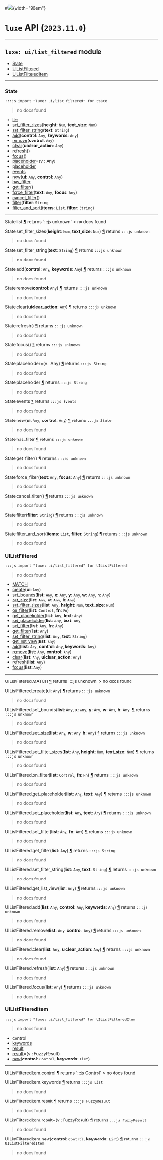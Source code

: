 #![](../../../../../../images/luxe-dark.svg){width="96em"}

# `luxe` API (`2023.11.0`)  


---

## `luxe: ui/list_filtered` module

- [State](#state)   
- [UIListFiltered](#uilistfiltered)   
- [UIListFilteredItem](#uilistfiltereditem)   

---

### State
`:::js import "luxe: ui/list_filtered" for State`
> no docs found

- [list](#State.list)
- [set_filter_sizes](#State.set_filter_sizes+2)(**height**: `Num`, **text_size**: `Num`)
- [set_filter_string](#State.set_filter_string)(**text**: `String`)
- [add](#State.add+2)(**control**: `Any`, **keywords**: `Any`)
- [remove](#State.remove)(**control**: `Any`)
- [clear](#State.clear)(**uiclear_action**: `Any`)
- [refresh](#State.refresh)()
- [focus](#State.focus)()
- [placeholder](#State.placeholder=)=(v : Any)
- [placeholder](#State.placeholder)
- [events](#State.events)
- [new](#State.new+2)(**ui**: `Any`, **control**: `Any`)
- [has_filter](#State.has_filter)
- [get_filter](#State.get_filter)()
- [force_filter](#State.force_filter+2)(**text**: `Any`, **focus**: `Any`)
- [cancel_filter](#State.cancel_filter)()
- [filter](#State.filter)(**filter**: `String`)
- [filter_and_sort](#State.filter_and_sort+2)(**items**: `List`, **filter**: `String`)

<hr/>
<endpoint module="luxe: ui/list_filtered" class="State" signature="list"></endpoint>
<signature id="State.list">State.list
<a class="headerlink" href="#State.list" title="Permanent link">¶</a></signature>
<span class='api_ret'>returns</span> `:::js unknown`
> no docs found   

<endpoint module="luxe: ui/list_filtered" class="State" signature="set_filter_sizes(height : Num, text_size : Num)"></endpoint>
<signature id="State.set_filter_sizes+2">State.set_filter_sizes(**height**: `Num`, **text_size**: `Num`)
<a class="headerlink" href="#State.set_filter_sizes+2" title="Permanent link">¶</a></signature>
<span class='api_ret'>returns</span> `:::js unknown`
> no docs found   

<endpoint module="luxe: ui/list_filtered" class="State" signature="set_filter_string(text : String)"></endpoint>
<signature id="State.set_filter_string">State.set_filter_string(**text**: `String`)
<a class="headerlink" href="#State.set_filter_string" title="Permanent link">¶</a></signature>
<span class='api_ret'>returns</span> `:::js unknown`
> no docs found   

<endpoint module="luxe: ui/list_filtered" class="State" signature="add(control : Any, keywords : Any)"></endpoint>
<signature id="State.add+2">State.add(**control**: `Any`, **keywords**: `Any`)
<a class="headerlink" href="#State.add+2" title="Permanent link">¶</a></signature>
<span class='api_ret'>returns</span> `:::js unknown`
> no docs found   

<endpoint module="luxe: ui/list_filtered" class="State" signature="remove(control : Any)"></endpoint>
<signature id="State.remove">State.remove(**control**: `Any`)
<a class="headerlink" href="#State.remove" title="Permanent link">¶</a></signature>
<span class='api_ret'>returns</span> `:::js unknown`
> no docs found   

<endpoint module="luxe: ui/list_filtered" class="State" signature="clear(uiclear_action : Any)"></endpoint>
<signature id="State.clear">State.clear(**uiclear_action**: `Any`)
<a class="headerlink" href="#State.clear" title="Permanent link">¶</a></signature>
<span class='api_ret'>returns</span> `:::js unknown`
> no docs found   

<endpoint module="luxe: ui/list_filtered" class="State" signature="refresh()"></endpoint>
<signature id="State.refresh">State.refresh()
<a class="headerlink" href="#State.refresh" title="Permanent link">¶</a></signature>
<span class='api_ret'>returns</span> `:::js unknown`
> no docs found   

<endpoint module="luxe: ui/list_filtered" class="State" signature="focus()"></endpoint>
<signature id="State.focus">State.focus()
<a class="headerlink" href="#State.focus" title="Permanent link">¶</a></signature>
<span class='api_ret'>returns</span> `:::js unknown`
> no docs found   

<endpoint module="luxe: ui/list_filtered" class="State" signature="placeholder=(v : Any)"></endpoint>
<signature id="State.placeholder=">State.placeholder=(v : Any)
<a class="headerlink" href="#State.placeholder=" title="Permanent link">¶</a></signature>
<span class='api_ret'>returns</span> `:::js String`
> no docs found   

<endpoint module="luxe: ui/list_filtered" class="State" signature="placeholder"></endpoint>
<signature id="State.placeholder">State.placeholder
<a class="headerlink" href="#State.placeholder" title="Permanent link">¶</a></signature>
<span class='api_ret'>returns</span> `:::js String`
> no docs found   

<endpoint module="luxe: ui/list_filtered" class="State" signature="events"></endpoint>
<signature id="State.events">State.events
<a class="headerlink" href="#State.events" title="Permanent link">¶</a></signature>
<span class='api_ret'>returns</span> `:::js Events`
> no docs found   

<endpoint module="luxe: ui/list_filtered" class="State" signature="new(ui : Any, control : Any)"></endpoint>
<signature id="State.new+2">State.new(**ui**: `Any`, **control**: `Any`)
<a class="headerlink" href="#State.new+2" title="Permanent link">¶</a></signature>
<span class='api_ret'>returns</span> `:::js State`
> no docs found   

<endpoint module="luxe: ui/list_filtered" class="State" signature="has_filter"></endpoint>
<signature id="State.has_filter">State.has_filter
<a class="headerlink" href="#State.has_filter" title="Permanent link">¶</a></signature>
<span class='api_ret'>returns</span> `:::js unknown`
> no docs found   

<endpoint module="luxe: ui/list_filtered" class="State" signature="get_filter()"></endpoint>
<signature id="State.get_filter">State.get_filter()
<a class="headerlink" href="#State.get_filter" title="Permanent link">¶</a></signature>
<span class='api_ret'>returns</span> `:::js unknown`
> no docs found   

<endpoint module="luxe: ui/list_filtered" class="State" signature="force_filter(text : Any, focus : Any)"></endpoint>
<signature id="State.force_filter+2">State.force_filter(**text**: `Any`, **focus**: `Any`)
<a class="headerlink" href="#State.force_filter+2" title="Permanent link">¶</a></signature>
<span class='api_ret'>returns</span> `:::js unknown`
> no docs found   

<endpoint module="luxe: ui/list_filtered" class="State" signature="cancel_filter()"></endpoint>
<signature id="State.cancel_filter">State.cancel_filter()
<a class="headerlink" href="#State.cancel_filter" title="Permanent link">¶</a></signature>
<span class='api_ret'>returns</span> `:::js unknown`
> no docs found   

<endpoint module="luxe: ui/list_filtered" class="State" signature="filter(filter : String)"></endpoint>
<signature id="State.filter">State.filter(**filter**: `String`)
<a class="headerlink" href="#State.filter" title="Permanent link">¶</a></signature>
<span class='api_ret'>returns</span> `:::js unknown`
> no docs found   

<endpoint module="luxe: ui/list_filtered" class="State" signature="filter_and_sort(items : List, filter : String)"></endpoint>
<signature id="State.filter_and_sort+2">State.filter_and_sort(**items**: `List`, **filter**: `String`)
<a class="headerlink" href="#State.filter_and_sort+2" title="Permanent link">¶</a></signature>
<span class='api_ret'>returns</span> `:::js unknown`
> no docs found   

### UIListFiltered
`:::js import "luxe: ui/list_filtered" for UIListFiltered`
> no docs found

- [MATCH](#UIListFiltered.MATCH)
- [create](#UIListFiltered.create)(**ui**: `Any`)
- [set_bounds](#UIListFiltered.set_bounds+5)(**list**: `Any`, **x**: `Any`, **y**: `Any`, **w**: `Any`, **h**: `Any`)
- [set_size](#UIListFiltered.set_size+3)(**list**: `Any`, **w**: `Any`, **h**: `Any`)
- [set_filter_sizes](#UIListFiltered.set_filter_sizes+3)(**list**: `Any`, **height**: `Num`, **text_size**: `Num`)
- [on_filter](#UIListFiltered.on_filter+2)(**list**: `Control`, **fn**: `Fn`)
- [get_placeholder](#UIListFiltered.get_placeholder+2)(**list**: `Any`, **text**: `Any`)
- [set_placeholder](#UIListFiltered.set_placeholder+2)(**list**: `Any`, **text**: `Any`)
- [set_filter](#UIListFiltered.set_filter+2)(**list**: `Any`, **fn**: `Any`)
- [get_filter](#UIListFiltered.get_filter)(**list**: `Any`)
- [set_filter_string](#UIListFiltered.set_filter_string+2)(**list**: `Any`, **text**: `String`)
- [get_list_view](#UIListFiltered.get_list_view)(**list**: `Any`)
- [add](#UIListFiltered.add+3)(**list**: `Any`, **control**: `Any`, **keywords**: `Any`)
- [remove](#UIListFiltered.remove+2)(**list**: `Any`, **control**: `Any`)
- [clear](#UIListFiltered.clear+2)(**list**: `Any`, **uiclear_action**: `Any`)
- [refresh](#UIListFiltered.refresh)(**list**: `Any`)
- [focus](#UIListFiltered.focus)(**list**: `Any`)

<hr/>
<endpoint module="luxe: ui/list_filtered" class="UIListFiltered" signature="MATCH"></endpoint>
<signature id="UIListFiltered.MATCH">UIListFiltered.MATCH
<a class="headerlink" href="#UIListFiltered.MATCH" title="Permanent link">¶</a></signature>
<span class='api_ret'>returns</span> `:::js unknown`
> no docs found   

<endpoint module="luxe: ui/list_filtered" class="UIListFiltered" signature="create(ui : Any)"></endpoint>
<signature id="UIListFiltered.create">UIListFiltered.create(**ui**: `Any`)
<a class="headerlink" href="#UIListFiltered.create" title="Permanent link">¶</a></signature>
<span class='api_ret'>returns</span> `:::js unknown`
> no docs found   

<endpoint module="luxe: ui/list_filtered" class="UIListFiltered" signature="set_bounds(list : Any, x : Any, y : Any, w : Any, h : Any)"></endpoint>
<signature id="UIListFiltered.set_bounds+5">UIListFiltered.set_bounds(**list**: `Any`, **x**: `Any`, **y**: `Any`, **w**: `Any`, **h**: `Any`)
<a class="headerlink" href="#UIListFiltered.set_bounds+5" title="Permanent link">¶</a></signature>
<span class='api_ret'>returns</span> `:::js unknown`
> no docs found   

<endpoint module="luxe: ui/list_filtered" class="UIListFiltered" signature="set_size(list : Any, w : Any, h : Any)"></endpoint>
<signature id="UIListFiltered.set_size+3">UIListFiltered.set_size(**list**: `Any`, **w**: `Any`, **h**: `Any`)
<a class="headerlink" href="#UIListFiltered.set_size+3" title="Permanent link">¶</a></signature>
<span class='api_ret'>returns</span> `:::js unknown`
> no docs found   

<endpoint module="luxe: ui/list_filtered" class="UIListFiltered" signature="set_filter_sizes(list : Any, height : Num, text_size : Num)"></endpoint>
<signature id="UIListFiltered.set_filter_sizes+3">UIListFiltered.set_filter_sizes(**list**: `Any`, **height**: `Num`, **text_size**: `Num`)
<a class="headerlink" href="#UIListFiltered.set_filter_sizes+3" title="Permanent link">¶</a></signature>
<span class='api_ret'>returns</span> `:::js unknown`
> no docs found   

<endpoint module="luxe: ui/list_filtered" class="UIListFiltered" signature="on_filter(list : Control, fn : Fn)"></endpoint>
<signature id="UIListFiltered.on_filter+2">UIListFiltered.on_filter(**list**: `Control`, **fn**: `Fn`)
<a class="headerlink" href="#UIListFiltered.on_filter+2" title="Permanent link">¶</a></signature>
<span class='api_ret'>returns</span> `:::js unknown`
> no docs found   

<endpoint module="luxe: ui/list_filtered" class="UIListFiltered" signature="get_placeholder(list : Any, text : Any)"></endpoint>
<signature id="UIListFiltered.get_placeholder+2">UIListFiltered.get_placeholder(**list**: `Any`, **text**: `Any`)
<a class="headerlink" href="#UIListFiltered.get_placeholder+2" title="Permanent link">¶</a></signature>
<span class='api_ret'>returns</span> `:::js unknown`
> no docs found   

<endpoint module="luxe: ui/list_filtered" class="UIListFiltered" signature="set_placeholder(list : Any, text : Any)"></endpoint>
<signature id="UIListFiltered.set_placeholder+2">UIListFiltered.set_placeholder(**list**: `Any`, **text**: `Any`)
<a class="headerlink" href="#UIListFiltered.set_placeholder+2" title="Permanent link">¶</a></signature>
<span class='api_ret'>returns</span> `:::js unknown`
> no docs found   

<endpoint module="luxe: ui/list_filtered" class="UIListFiltered" signature="set_filter(list : Any, fn : Any)"></endpoint>
<signature id="UIListFiltered.set_filter+2">UIListFiltered.set_filter(**list**: `Any`, **fn**: `Any`)
<a class="headerlink" href="#UIListFiltered.set_filter+2" title="Permanent link">¶</a></signature>
<span class='api_ret'>returns</span> `:::js unknown`
> no docs found   

<endpoint module="luxe: ui/list_filtered" class="UIListFiltered" signature="get_filter(list : Any)"></endpoint>
<signature id="UIListFiltered.get_filter">UIListFiltered.get_filter(**list**: `Any`)
<a class="headerlink" href="#UIListFiltered.get_filter" title="Permanent link">¶</a></signature>
<span class='api_ret'>returns</span> `:::js String`
> no docs found   

<endpoint module="luxe: ui/list_filtered" class="UIListFiltered" signature="set_filter_string(list : Any, text : String)"></endpoint>
<signature id="UIListFiltered.set_filter_string+2">UIListFiltered.set_filter_string(**list**: `Any`, **text**: `String`)
<a class="headerlink" href="#UIListFiltered.set_filter_string+2" title="Permanent link">¶</a></signature>
<span class='api_ret'>returns</span> `:::js unknown`
> no docs found   

<endpoint module="luxe: ui/list_filtered" class="UIListFiltered" signature="get_list_view(list : Any)"></endpoint>
<signature id="UIListFiltered.get_list_view">UIListFiltered.get_list_view(**list**: `Any`)
<a class="headerlink" href="#UIListFiltered.get_list_view" title="Permanent link">¶</a></signature>
<span class='api_ret'>returns</span> `:::js unknown`
> no docs found   

<endpoint module="luxe: ui/list_filtered" class="UIListFiltered" signature="add(list : Any, control : Any, keywords : Any)"></endpoint>
<signature id="UIListFiltered.add+3">UIListFiltered.add(**list**: `Any`, **control**: `Any`, **keywords**: `Any`)
<a class="headerlink" href="#UIListFiltered.add+3" title="Permanent link">¶</a></signature>
<span class='api_ret'>returns</span> `:::js unknown`
> no docs found   

<endpoint module="luxe: ui/list_filtered" class="UIListFiltered" signature="remove(list : Any, control : Any)"></endpoint>
<signature id="UIListFiltered.remove+2">UIListFiltered.remove(**list**: `Any`, **control**: `Any`)
<a class="headerlink" href="#UIListFiltered.remove+2" title="Permanent link">¶</a></signature>
<span class='api_ret'>returns</span> `:::js unknown`
> no docs found   

<endpoint module="luxe: ui/list_filtered" class="UIListFiltered" signature="clear(list : Any, uiclear_action : Any)"></endpoint>
<signature id="UIListFiltered.clear+2">UIListFiltered.clear(**list**: `Any`, **uiclear_action**: `Any`)
<a class="headerlink" href="#UIListFiltered.clear+2" title="Permanent link">¶</a></signature>
<span class='api_ret'>returns</span> `:::js unknown`
> no docs found   

<endpoint module="luxe: ui/list_filtered" class="UIListFiltered" signature="refresh(list : Any)"></endpoint>
<signature id="UIListFiltered.refresh">UIListFiltered.refresh(**list**: `Any`)
<a class="headerlink" href="#UIListFiltered.refresh" title="Permanent link">¶</a></signature>
<span class='api_ret'>returns</span> `:::js unknown`
> no docs found   

<endpoint module="luxe: ui/list_filtered" class="UIListFiltered" signature="focus(list : Any)"></endpoint>
<signature id="UIListFiltered.focus">UIListFiltered.focus(**list**: `Any`)
<a class="headerlink" href="#UIListFiltered.focus" title="Permanent link">¶</a></signature>
<span class='api_ret'>returns</span> `:::js unknown`
> no docs found   

### UIListFilteredItem
`:::js import "luxe: ui/list_filtered" for UIListFilteredItem`
> no docs found

- [control](#UIListFilteredItem.control)
- [keywords](#UIListFilteredItem.keywords)
- [result](#UIListFilteredItem.result)
- [result](#UIListFilteredItem.result=)=(v : FuzzyResult)
- [new](#UIListFilteredItem.new+2)(**control**: `Control`, **keywords**: `List`)

<hr/>
<endpoint module="luxe: ui/list_filtered" class="UIListFilteredItem" signature="control"></endpoint>
<signature id="UIListFilteredItem.control">UIListFilteredItem.control
<a class="headerlink" href="#UIListFilteredItem.control" title="Permanent link">¶</a></signature>
<span class='api_ret'>returns</span> `:::js Control`
> no docs found   

<endpoint module="luxe: ui/list_filtered" class="UIListFilteredItem" signature="keywords"></endpoint>
<signature id="UIListFilteredItem.keywords">UIListFilteredItem.keywords
<a class="headerlink" href="#UIListFilteredItem.keywords" title="Permanent link">¶</a></signature>
<span class='api_ret'>returns</span> `:::js List`
> no docs found   

<endpoint module="luxe: ui/list_filtered" class="UIListFilteredItem" signature="result"></endpoint>
<signature id="UIListFilteredItem.result">UIListFilteredItem.result
<a class="headerlink" href="#UIListFilteredItem.result" title="Permanent link">¶</a></signature>
<span class='api_ret'>returns</span> `:::js FuzzyResult`
> no docs found   

<endpoint module="luxe: ui/list_filtered" class="UIListFilteredItem" signature="result=(v : FuzzyResult)"></endpoint>
<signature id="UIListFilteredItem.result=">UIListFilteredItem.result=(v : FuzzyResult)
<a class="headerlink" href="#UIListFilteredItem.result=" title="Permanent link">¶</a></signature>
<span class='api_ret'>returns</span> `:::js FuzzyResult`
> no docs found   

<endpoint module="luxe: ui/list_filtered" class="UIListFilteredItem" signature="new(control : Control, keywords : List)"></endpoint>
<signature id="UIListFilteredItem.new+2">UIListFilteredItem.new(**control**: `Control`, **keywords**: `List`)
<a class="headerlink" href="#UIListFilteredItem.new+2" title="Permanent link">¶</a></signature>
<span class='api_ret'>returns</span> `:::js UIListFilteredItem`
> no docs found   

